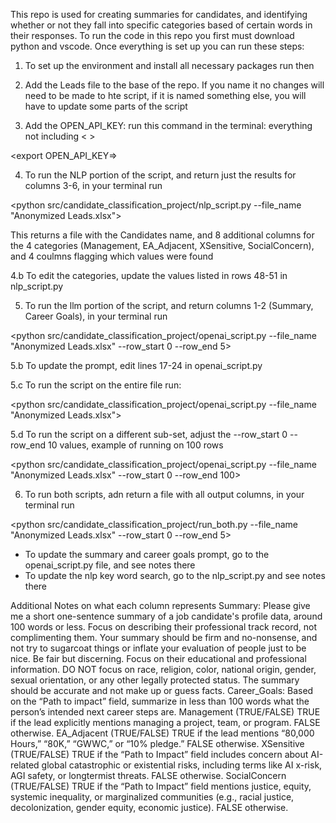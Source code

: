 
This repo is used for creating summaries for candidates, and identifying whether or not they fall into specific categories based of certain words in their responses. To run the code in this repo you first must download python and vscode. Once everything is set up you can run these steps:

1. To set up the environment and install all necessary packages run <poetry shell> then <poetry install>

2. Add the Leads file to the base of the repo. If you name it <Anonymized Leads.xlsx> no changes will need to be made to hte script, if it is named something else, you will have to update some parts of the script

3. Add the OPEN_API_KEY: run this command in the terminal: everything not including < >

<export OPEN_API_KEY=>


4. To run the NLP portion of the script, and return just the results for columns 3-6, in your terminal run 

<python src/candidate_classification_project/nlp_script.py --file_name "Anonymized Leads.xlsx">

This returns a file with the Candidates name, and 8 additional columns for the 4 categories (Management, EA_Adjacent, XSensitive, SocialConcern), and 4 coulmns flagging which values were found

4.b To edit the categories, update the values listed in rows 48-51 in nlp_script.py

5. To run the llm portion of the script, and return columns 1-2 (Summary, Career Goals), in your terminal run 

<python src/candidate_classification_project/openai_script.py --file_name "Anonymized Leads.xlsx" --row_start 0 --row_end 5>

5.b To update the prompt, edit lines 17-24 in openai_script.py

5.c To run the script on the entire file run: 

<python src/candidate_classification_project/openai_script.py --file_name "Anonymized Leads.xlsx">

5.d To run the script on a different sub-set, adjust the --row_start 0 --row_end 10 values, example of running on 100 rows

<python src/candidate_classification_project/openai_script.py --file_name "Anonymized Leads.xlsx" --row_start 0 --row_end 100>

6. To run both scripts, adn return a file with all output columns, in your terminal run 

<python src/candidate_classification_project/run_both.py --file_name "Anonymized Leads.xlsx" --row_start 0 --row_end 5>

- To update the summary and career goals prompt, go to the openai_script.py file, and see notes there
- To update the nlp key word search, go to the nlp_script.py and see notes there


Additional Notes on what each column represents
Summary: Please give me a short one-sentence summary of a job candidate's profile data, around 100 words or less. Focus on describing their professional track record, not complimenting them. Your summary should be firm and no-nonsense, and not try to sugarcoat things or inflate your evaluation of people just to be nice. Be fair but discerning. Focus on their educational and professional information. DO NOT focus on race, religion, color, national origin, gender, sexual orientation, or any other legally protected status. The summary should be accurate and not make up or guess facts.
Career_Goals: Based on the “Path to impact” field, summarize in less than 100 words what the person’s intended next career steps are. 
Management (TRUE/FALSE)
TRUE if the lead explicitly mentions managing a project, team, or program. FALSE otherwise.
EA_Adjacent (TRUE/FALSE)
 TRUE if the lead mentions “80,000 Hours,” “80K,” “GWWC,” or “10% pledge.” FALSE otherwise.
XSensitive (TRUE/FALSE)
 TRUE if the “Path to Impact” field includes concern about AI-related global catastrophic or existential risks, including terms like AI x-risk, AGI safety, or longtermist threats. FALSE otherwise.
SocialConcern (TRUE/FALSE)
 TRUE if the “Path to Impact” field mentions justice, equity, systemic inequality, or marginalized communities (e.g., racial justice, decolonization, gender equity, economic justice). FALSE otherwise.